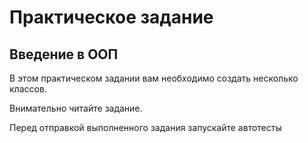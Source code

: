 # Практическое задание
## Введение в ООП

В этом практическом задании вам необходимо создать несколько
классов. 

Внимательно читайте задание.

Перед отправкой выполненного задания запускайте автотесты